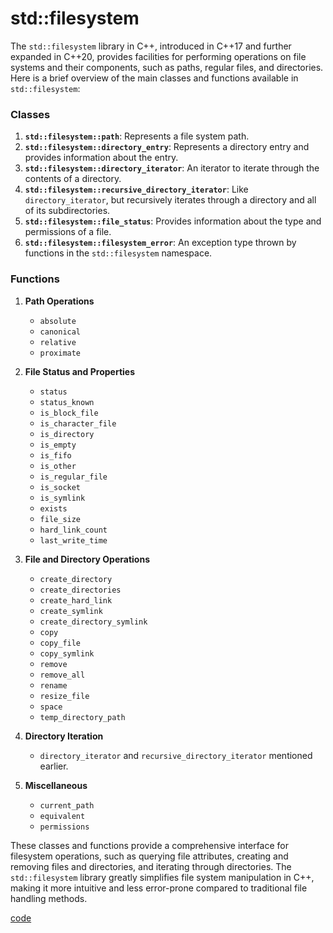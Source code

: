 # std::filesystem

The `std::filesystem` library in C++, introduced in C++17 and further expanded in C++20, provides facilities for performing operations on file systems and their components, such as paths, regular files, and directories. Here is a brief overview of the main classes and functions available in `std::filesystem`:

### Classes
1. **`std::filesystem::path`**: Represents a file system path.
2. **`std::filesystem::directory_entry`**: Represents a directory entry and provides information about the entry.
3. **`std::filesystem::directory_iterator`**: An iterator to iterate through the contents of a directory.
4. **`std::filesystem::recursive_directory_iterator`**: Like `directory_iterator`, but recursively iterates through a directory and all of its subdirectories.
5. **`std::filesystem::file_status`**: Provides information about the type and permissions of a file.
6. **`std::filesystem::filesystem_error`**: An exception type thrown by functions in the `std::filesystem` namespace.

### Functions
1. **Path Operations**
   - `absolute`
   - `canonical`
   - `relative`
   - `proximate`

2. **File Status and Properties**
   - `status`
   - `status_known`
   - `is_block_file`
   - `is_character_file`
   - `is_directory`
   - `is_empty`
   - `is_fifo`
   - `is_other`
   - `is_regular_file`
   - `is_socket`
   - `is_symlink`
   - `exists`
   - `file_size`
   - `hard_link_count`
   - `last_write_time`

3. **File and Directory Operations**
   - `create_directory`
   - `create_directories`
   - `create_hard_link`
   - `create_symlink`
   - `create_directory_symlink`
   - `copy`
   - `copy_file`
   - `copy_symlink`
   - `remove`
   - `remove_all`
   - `rename`
   - `resize_file`
   - `space`
   - `temp_directory_path`

4. **Directory Iteration**
   - `directory_iterator` and `recursive_directory_iterator` mentioned earlier.

5. **Miscellaneous**
   - `current_path`
   - `equivalent`
   - `permissions`

These classes and functions provide a comprehensive interface for filesystem operations, such as querying file attributes, creating and removing files and directories, and iterating through directories. The `std::filesystem` library greatly simplifies file system manipulation in C++, making it more intuitive and less error-prone compared to traditional file handling methods.

[code](../src/filesystem.cpp)



